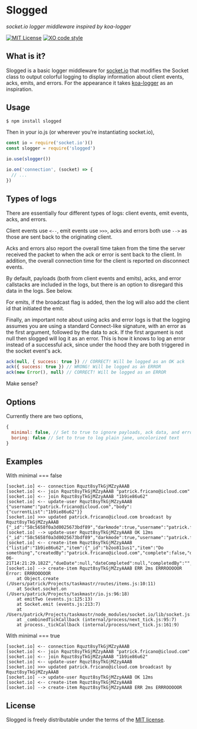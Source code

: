 # Slogged

_socket.io logger middleware inspired by koa-logger_

[![MIT License][license-image]][license-url]
[![XO code style](https://img.shields.io/badge/code_style-XO-5ed9c7.svg)](https://github.com/sindresorhus/xo)

## What is it?

Slogged is a basic logger middleware for [socket.io](https://socket.io) that modifies the Socket class to output colorful logging to display information about client events, acks, emits, and errors. For the appearance it takes [koa-logger](https://github.com/koajs/logger) as an inspiration.

## Usage

```bash
$ npm install slogged
```

Then in your io.js (or wherever you're instantiating socket.io),

```javascript
const io = require('socket.io')()
const slogger = require('slogged')

io.use(slogger())

io.on('connection', (socket) => {
  // ...
})
```

## Types of logs

There are essentially four different types of logs: client events, emit events, acks, and errors.

Client events use `<--`, emit events use `>>>`, acks and errors both use `-->` as those are sent back to the originating client.

Acks and errors also report the overall time taken from the time the server received the packet to when the ack or error is sent back to the client. In addition, the overall connection time for the client is reported on disconnect events.

By default, payloads (both from client events and emits), acks, and error callstacks are included in the logs, but there is an option to disregard this data in the logs. See below.

For emits, if the broadcast flag is added, then the log will also add the client id that initiated the emit.

Finally, an important note about using acks and error logs is that the logging assumes you are using a standard Connect-like signature, with an error as the first argument, followed by the data to ack. If the first argument is not null then slogged will log it as an error. This is how it knows to log an error instead of a successful ack, since under the hood they are both triggered in the socket event's ack. 

```javascript
ack(null, { success: true }) // CORRECT! Will be logged as an OK ack
ack({ success: true }) // WRONG! Will be logged as an ERROR
ack(new Error(), null) // CORRECT! Will be logged as an ERROR
```

Make sense?

## Options

Currently there are two options,

```javascript
{
  minimal: false, // Set to true to ignore payloads, ack data, and error call stacks
  boring: false // Set to true to log plain jane, uncolorized text
}
```

## Examples

With minimal === false

```
[socket.io] <-- connection Rquzt8syTkGjMZzyAAAB
[socket.io] <-- join Rquzt8syTkGjMZzyAAAB "patrick.fricano@icloud.com"
[socket.io] <-- join Rquzt8syTkGjMZzyAAAB "1b9ie86u62"
[socket.io] <-- update-user Rquzt8syTkGjMZzyAAAB {"username":"patrick.fricano@icloud.com","body":{"currentList":"1b9ie86u62"}}
[socket.io] >>> updated patrick.fricano@icloud.com broadcast by Rquzt8syTkGjMZzyAAAB {"_id":"58c5658f0a3d0025673bdf89","darkmode":true,"username":"patrick.fricano@icloud.com","currentList":"1b9ie86u62"}
[socket.io] --> update-user Rquzt8syTkGjMZzyAAAB OK 12ms {"_id":"58c5658f0a3d0025673bdf89","darkmode":true,"username":"patrick.fricano@icloud.com","currentList":"1b9ie86u62"}
[socket.io] <-- create-item Rquzt8syTkGjMZzyAAAB {"listid":"1b9ie86u62","item":{"_id":"b2oo811us1","item":"Do something","createdBy":"patrick.fricano@icloud.com","complete":false,"dateCreated":"2017-06-21T14:21:29.182Z","dueDate":null,"dateCompleted":null,"completedBy":"","notes":"","_dueDateDifference":null,"_deleting":false,"_detailsToggled":false},"username":"patrick.fricano@icloud.com"}
[socket.io] --> create-item Rquzt8syTkGjMZzyAAAB ERR 2ms ERRROOOOOR
Error: ERRROOOOOR
    at Object.create (/Users/patrick/Projects/taskmastr/routes/items.js:10:11)
    at Socket.socket.on (/Users/patrick/Projects/taskmastr/io.js:96:18)
    at emitTwo (events.js:125:13)
    at Socket.emit (events.js:213:7)
    at /Users/patrick/Projects/taskmastr/node_modules/socket.io/lib/socket.js:514:12
    at _combinedTickCallback (internal/process/next_tick.js:95:7)
    at process._tickCallback (internal/process/next_tick.js:161:9)
```

With minimal === true

```
[socket.io] <-- connection Rquzt8syTkGjMZzyAAAB
[socket.io] <-- join Rquzt8syTkGjMZzyAAAB "patrick.fricano@icloud.com"
[socket.io] <-- join Rquzt8syTkGjMZzyAAAB "1b9ie86u62"
[socket.io] <-- update-user Rquzt8syTkGjMZzyAAAB 
[socket.io] >>> updated patrick.fricano@icloud.com broadcast by Rquzt8syTkGjMZzyAAAB
[socket.io] --> update-user Rquzt8syTkGjMZzyAAAB OK 12ms 
[socket.io] <-- create-item Rquzt8syTkGjMZzyAAAB
[socket.io] --> create-item Rquzt8syTkGjMZzyAAAB ERR 2ms ERRROOOOOR
```

## License

Slogged is freely distributable under the terms of the [MIT license](./LICENSE).

[license-image]: http://img.shields.io/badge/license-MIT-blue.svg?style=flat
[license-url]: LICENSE